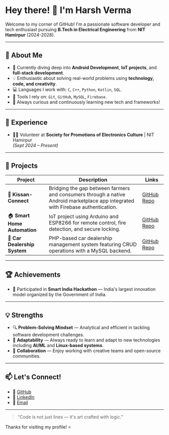 # Hey there! 👋 I'm Harsh Verma

Welcome to my corner of GitHub! I'm a passionate software developer and tech enthusiast pursuing **B.Tech in Electrical Engineering** from **NIT Hamirpur** (2024-2028).

---

## 🚀 About Me

- 🎯 Currently diving deep into **Android Development**, **IoT projects**, and **full-stack development**.
- 💡 Enthusiastic about solving real-world problems using **technology, code, and creativity**.
- 💻 Languages I work with: `C`, `C++`, `Python`, `Kotlin`, `SQL`.
- 🔨 Tools I rely on: `Git`, `GitHub`, `MySQL`, `Firebase`.
- 🧠 Always curious and continuously learning new tech and frameworks!

---

## 💼 Experience

- 👨‍💻 Volunteer at **Society for Promotions of Electronics Culture** | NIT Hamirpur  
*(Sept 2024 – Present)*

---

## 📂 Projects

| Project | Description | Links |
| ------- | ----------- | ----- |
| 🌾 **Kissan-Connect** | Bridging the gap between farmers and consumers through a native Android marketplace app integrated with Firebase authentication. | [GitHub Repo](https://github.com/harshverma27/Kissan-Connect) |
| 🏠 **Smart Home Automation** | IoT project using Arduino and ESP8266 for remote control, fire detection, and secure locking. | [GitHub Repo](https://github.com/harshverma27/Home-Automation) |
| 🚗 **Car Dealership System** | PHP-based car dealership management system featuring CRUD operations with a MySQL backend. | [GitHub Repo](https://github.com/harshverma27/Car-Dealership) |

---

## 🏆 Achievements

- 🏅 Participated in **Smart India Hackathon** — India's largest innovation model organized by the Government of India.

---

## 💡 Strengths

- 🔍 **Problem-Solving Mindset** — Analytical and efficient in tackling software development challenges.
- 🔧 **Adaptability** — Always ready to learn and adapt to new technologies including **AI/ML** and **Linux-based systems**.
- 🤝 **Collaboration** — Enjoy working with creative teams and open-source communities.

---

## 📫 Let's Connect!

- 🔗 [GitHub](https://github.com/harshverma27)
- 💼 [LinkedIn](https://www.linkedin.com/in/harshhvermaa/)
- 📧 [Email](mailto:harshhvermaa@icloud.com)

---

> “Code is not just lines — it's art crafted with logic.”

Thanks for visiting my profile! ⭐
